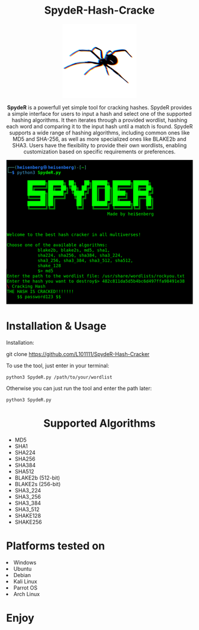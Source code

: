 <div align='center'>
    <h1>SpydeR-Hash-Cracke </h1>
    <img src="https://github.com/L101111/SpydeR-Hash-Cracker/blob/main/l.png" width="200px" />
 <br>
    

<p><b>SpydeR</b> is a powerfull yet simple tool for cracking hashes. SpydeR provides a simple interface for users to input a hash and select one of the supported hashing algorithms. It then iterates through a provided wordlist, hashing each word and comparing it to the input hash until a match is found. SpydeR supports a wide range of hashing algorithms, including common ones like MD5 and SHA-256, as well as more specialized ones like BLAKE2b and SHA3. Users have the flexibility to provide their own wordlists, enabling customization based on specific requirements or preferences.</p>

<img src="https://github.com/L101111/SpydeR-Hash-Cracker/blob/main/screen.png" width="600px"/>
</div>

# Installation & Usage

Installation:
   
   git clone https://github.com/L101111/SpydeR-Hash-Cracker


To use the tool, just enter in your terminal:

    python3 SpydeR.py /path/to/your/wordlist

Otherwise you can just run the tool and enter the path later:
    
    python3 SpydeR.py 
    



<center><h1>Supported Algorithms</h1></center>
<ul> 
<li>MD5</li>
<li>SHA1</li>
<li>SHA224</li>
<li>SHA256</li>
<li>SHA384</li>
<li>SHA512</li>
<li>BLAKE2b (512-bit)</li>
<li>BLAKE2s (256-bit)</li>
<li>SHA3_224</li>
<li>SHA3_256</li>
<li>SHA3_384</li>
<li>SHA3_512</li>
<li>SHAKE128</li>
<li>SHAKE256</li>
</ul>

</center><h1>Platforms tested on</h1></center>
<li>Windows</li>
<li>Ubuntu</li>
<li>Debian</li>
<li>Kali Linux</li>
<li>Parrot OS</li>
<li>Arch Linux</li>

# Enjoy


